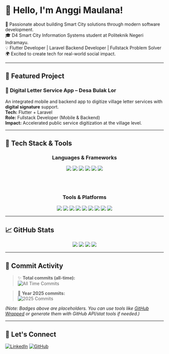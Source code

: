 # 👋 Hello, I'm Anggi Maulana!

🚀 Passionate about building Smart City solutions through modern software development.  
🎓 D4 Smart City Information Systems student at Politeknik Negeri Indramayu.  
💡 Flutter Developer | Laravel Backend Developer | Fullstack Problem Solver  
🌍 Excited to create tech for real-world social impact.

---

## 📌 Featured Project

### 📱 **Digital Letter Service App** – Desa Bulak Lor  
An integrated mobile and backend app to digitize village letter services with **digital signature** support.  
**Tech:** Flutter + Laravel  
**Role:** Fullstack Developer (Mobile & Backend)  
**Impact:** Accelerated public service digitization at the village level.

---

## 💼 Tech Stack & Tools

<div align="center">
  
  <h3><strong>Languages & Frameworks</strong></h3>
  
  <img src="https://img.shields.io/badge/Dart-0175C2?style=for-the-badge&logo=dart&logoColor=white"/>
  <img src="https://img.shields.io/badge/Flutter-02569B?style=for-the-badge&logo=flutter&logoColor=white"/>
  <img src="https://img.shields.io/badge/PHP-777BB4?style=for-the-badge&logo=php&logoColor=white"/>
  <img src="https://img.shields.io/badge/Laravel-FF2D20?style=for-the-badge&logo=laravel&logoColor=white"/>
  <img src="https://img.shields.io/badge/JavaScript-F7DF1E?style=for-the-badge&logo=javascript&logoColor=black"/>
  <img src="https://img.shields.io/badge/Python-3776AB?style=for-the-badge&logo=python&logoColor=white"/>

  <br/><br/>
  <h3><strong>Tools & Platforms</strong></h3>

  <img src="https://img.shields.io/badge/Firebase-FFCA28?style=for-the-badge&logo=firebase&logoColor=black"/>
  <img src="https://img.shields.io/badge/MySQL-4479A1?style=for-the-badge&logo=mysql&logoColor=white"/>
  <img src="https://img.shields.io/badge/Tailwind-38B2AC?style=for-the-badge&logo=tailwind-css&logoColor=white"/>
  <img src="https://img.shields.io/badge/Bootstrap-563D7C?style=for-the-badge&logo=bootstrap&logoColor=white"/>
  <img src="https://img.shields.io/badge/Rocky_Linux-10B981?style=for-the-badge&logo=rockylinux&logoColor=white"/>
  <img src="https://img.shields.io/badge/Ubuntu-E95420?style=for-the-badge&logo=ubuntu&logoColor=white"/>
  <img src="https://img.shields.io/badge/Git-F05032?style=for-the-badge&logo=git&logoColor=white"/>
  <img src="https://img.shields.io/badge/GitHub-181717?style=for-the-badge&logo=github&logoColor=white"/>
  <img src="https://img.shields.io/badge/VS%20Code-007ACC?style=for-the-badge&logo=visual-studio-code&logoColor=white"/>

</div>

---

## 📈 GitHub Stats

<p align="center">
  <img src="https://github-readme-stats.vercel.app/api?username=anggiimaulana&show_icons=true&theme=tokyonight&count_private=true&hide_title=true&custom_title=📊 GitHub Overview"/>
  <img src="https://github-readme-stats.vercel.app/api/top-langs/?username=anggiimaulana&layout=compact&theme=tokyonight"/>
  <img src="https://streak-stats.demolab.com?user=anggiimaulana&theme=tokyonight"/>
  <img src="https://github-profile-trophy.vercel.app/?username=anggiimaulana&theme=tokyonight&no-frame=true&column=4&margin-w=15&margin-h=15"/>
</p>

---

## 📅 Commit Activity

> ✨ **Total commits (all-time):**  
![All Time Commits](https://badgen.net/badge/Total%20Commits/auto?icon=github&labelColor=gray&color=blue)

> 📆 **Year 2025 commits:**  
![2025 Commits](https://badgen.net/badge/2025%20Commits/dynamic?icon=github&labelColor=gray&color=purple)

_(Note: Badges above are placeholders. You can use tools like [GitHub Wrapped](https://github.com/nychealth/github-wrapped) or generate them with GitHub API/stat tools if needed.)_

---

## 🤝 Let's Connect

[![LinkedIn](https://img.shields.io/badge/-LinkedIn-0077B5?style=for-the-badge&logo=linkedin&logoColor=white)](https://linkedin.com/in/anggiimaulana)
[![GitHub](https://img.shields.io/badge/-GitHub-181717?style=for-the-badge&logo=github)](https://github.com/anggiimaulana)
